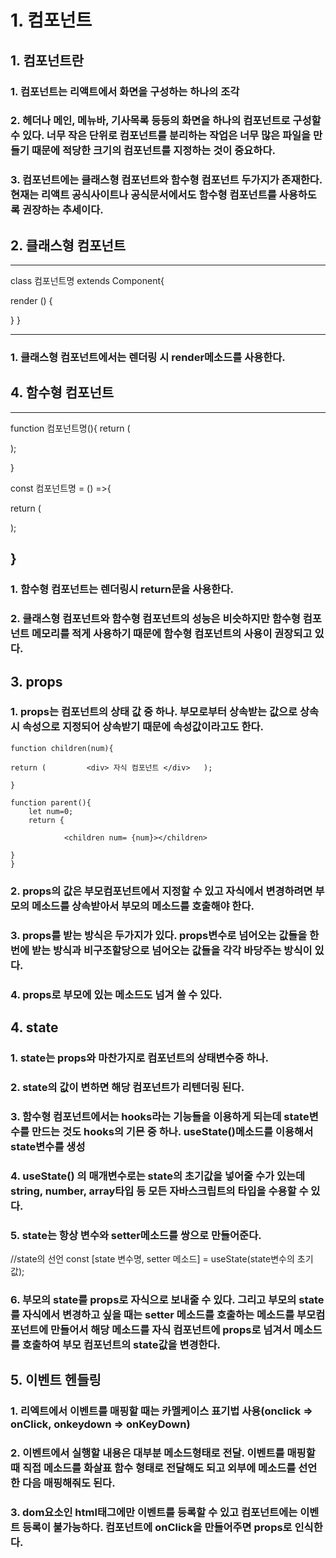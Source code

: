 # 1. 컴포넌트

## 1. 컴포넌트란

### 1. 컴포넌트는 리액트에서 화면을 구성하는 하나의 조각

### 2. 헤더나 메인, 메뉴바, 기사목록 등등의 화면을 하나의 컴포넌트로 구성할 수 있다. 너무 작은 단위로 컴포넌트를 분리하는 작업은 너무 많은 파일을 만들기 때문에 적당한 크기의 컴포넌트를 지정하는 것이 중요하다.

### 3. 컴포넌트에는  클래스형 컴포넌트와 함수형 컴포넌트 두가지가 존재한다. 현재는 리액트 공식사이트나 공식문서에서도 함수형 컴포넌트를 사용하도록 권장하는 추세이다.

## 2. 클래스형 컴포넌트

--------------------------------

class 컴포넌트명 extends Component{

render ()  {
  <div>
     </div>

}
}

--------------------------------

### 1. 클래스형 컴포넌트에서는 렌더링 시 render메소드를 사용한다.

## 4. 함수형 컴포넌트

---
function 컴포넌트명(){
return (

<div></div>

);

}

const 컴포넌트명 = () =>{

return (  <div></div>     );


}
---

### 1. 함수형 컴포넌트는 렌더링시 return문을 사용한다.

### 2. 클래스형 컴포넌트와 함수형 컴포넌트의 성능은 비슷하지만 함수형 컴포넌트 메모리를 적게 사용하기 때문에 함수형 컴포넌트의 사용이 권장되고 있다.

## 3. props

### 1. props는 컴포넌트의 상태 값 중 하나. 부모로부터 상속받는 값으로 상속 시 속성으로 지정되어 상속받기 때문에 속성값이라고도 한다.

```
function children(num){

return (         <div> 자식 컴포넌트 </div>   );

}

function parent(){
    let num=0;
    return {

            <children num= {num}></children>

}
}
```

### 2. props의 값은 부모컴포넌트에서 지정할 수 있고 자식에서 변경하려면 부모의 메소드를 상속받아서 부모의 메소드를 호출해야 한다.

### 3. props를 받는 방식은 두가지가 있다. props변수로 넘어오는 값들을 한 번에 받는 방식과 비구조할당으로 넘어오는 값들을 각각 바당주는 방식이 있다.
### 4. props로 부모에 있는 메소드도 넘겨 쓸 수 있다.


## 4. state
### 1. state는 props와 마찬가지로 컴포넌트의 상태변수중 하나.
### 2. state의 값이 변하면 해당 컴포넌트가 리텐더링 된다.
### 3. 함수형 컴포넌트에서는 hooks라는 기능들을 이용하게 되는데 state변수를 만드는 것도 hooks의 기믄 중 하나. useState()메소드를 이용해서 state변수를 생성
### 4. useState() 의 매개변수로는 state의 초기값을 넣어줄 수가 있는데 string, number, array타입 등 모든 자바스크립트의 타입을 수용할 수 있다.
### 5. state는 항상 변수와 setter메소드를 쌍으로 만들어준다.



//state의 선언
const [state 변수명, setter 메소드] = useState(state변수의 초기값);


### 6. 부모의 state를 props로 자식으로 보내줄 수 있다. 그리고 부모의 state를 자식에서 변경하고 싶을 때는 setter 메소드를 호출하는 메소드를 부모컴포넌트에 만들어서 해당 메소드를 자식 컴포넌트에 props로 넘겨서 메소드를 호출하여 부모 컴포넌트의 state값을 변경한다.




## 5. 이벤트 헨들링
### 1. 리엑트에서 이벤트를 매핑할 때는 카멜케이스 표기법 사용(onclick => onClick, onkeydown => onKeyDown)
### 2. 이벤트에서 실행할 내용은 대부분 메소드형태로 전달. 이벤트를 매핑할 때 직접 메소드를 화살표 함수 형태로 전달해도 되고 외부에 메소드를 선언한 다음 매핑해줘도 된다.

### 3. dom요소인 html태그에만 이벤트를 등록할 수 있고 컴포넌트에는 이벤트 등록이 불가능하다. 컴포넌트에 onClick을 만들어주면 props로 인식한다.






